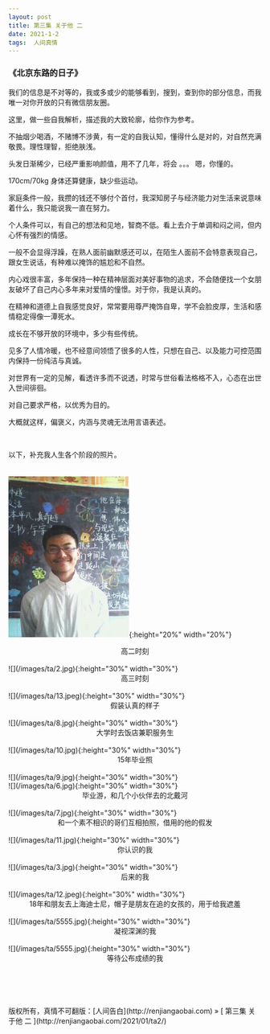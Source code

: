 ```yaml
---
layout: post  
title: 第三集 关于他 二 
date: 2021-1-2  
tags:  人间真情
---
```

### 《北京东路的日子》  


我们的信息是不对等的，我或多或少的能够看到，搜到，查到你的部分信息，而我唯一对你开放的只有微信朋友圈。

这里，做一些自我解析，描述我的大致轮廓，给你作为参考。

不抽烟少喝酒，不赌博不涉黄，有一定的自我认知，懂得什么是对的，对自然充满敬畏。理性理智，拒绝肤浅。

头发日渐稀少，已经严重影响颜值，用不了几年，将会 。。。 嗯，你懂的。

170cm/70kg 身体还算健康，缺少些运动。  

家庭条件一般，我攒的钱还不够付个首付，我深知房子与经济能力对生活来说意味着什么，我只能说我一直在努力。

个人条件可以，有自己的想法和见地，智商不低。看上去介于单调和闷之间，但内心怀有强烈的情感。  

一般不会显得浮躁，在熟人面前幽默感还可以，在陌生人面前不会特意表现自己，跟女生说话，有种难以掩饰的尴尬和不自然。  

内心戏很丰富，多年保持一种在精神层面对美好事物的追求，不会随便找一个女朋友破坏了自己内心多年来对爱情的憧憬。对于你，我是认真的。

在精神和道德上自我感觉良好，常常要用尊严掩饰自卑，学不会脸皮厚，生活和感情稳定得像一潭死水。  

成长在不够开放的环境中，多少有些传统。  

见多了人情冷暖，也不经意间领悟了很多的人性，只想在自己、以及能力可控范围内保持一份纯洁与真诚。

对世界有一定的见解，看透许多而不说透，时常与世俗看法格格不入，心态在出世入世间徘徊。  

对自己要求严格，以优秀为目的。  

大概就这样，偏褒义，内涵与灵魂无法用言语表述。  

<br/> 

以下，补充我人生各个阶段的照片。  
<br/> 
<br/>
![](/images/ta/1.jpg){:height="20%" width="20%"}

<center>
高二时刻
</center>

<br/>
![](/images/ta/2.jpg){:height="30%" width="30%"}

<center>
高三时刻
</center>


<br/>
![](/images/ta/13.jpeg){:height="30%" width="30%"}
<center>
假装认真的样子
</center>



<br/>
![](/images/ta/8.jpg){:height="30%" width="30%"}

<center>
大学时去饭店兼职服务生
</center>




<br/>
![](/images/ta/10.jpg){:height="30%" width="30%"}
<center>
15年毕业照
</center>

<br/>
![](/images/ta/9.jpg){:height="30%" width="30%"}




<br/>
![](/images/ta/6.jpg){:height="30%" width="30%"}
<center>
毕业游，和几个小伙伴去的北戴河
</center>




<br/>
![](/images/ta/7.jpg){:height="30%" width="30%"}
<center>
和一个素不相识的哥们互相拍照，借用的他的假发
</center>



<br/>
![](/images/ta/11.jpg){:height="30%" width="30%"}
<center>
你认识的我
</center>


<br/>
![](/images/ta/3.jpg){:height="30%" width="30%"}
<center>
后来的我
</center>

<br/>
![](/images/ta/12.jpeg){:height="30%" width="30%"}
<center>
18年和朋友去上海迪士尼，帽子是朋友在追的女孩的，用于给我遮羞
</center>

<br/>
![](/images/ta/5555.jpg){:height="30%" width="30%"}
<center>
凝视深渊的我
</center>


<br/>
![](/images/ta/5555.jpg){:height="30%" width="30%"}
<center>
等待公布成绩的我
</center>


<br/> 
<br/> 
<br/> 
<br/> 
<br/> 
版权所有，真情不可翻版：[人间告白](http://renjiangaobai.com) » [ 第三集 关于他 二 ](http://renjiangaobai.com/2021/01/ta2/)  
<br/>